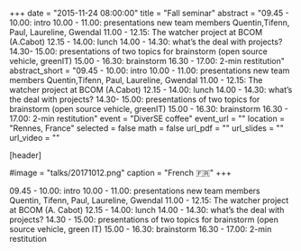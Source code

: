 +++
date = "2015-11-24 08:00:00"
title = "Fall seminar"
abstract = "09.45 - 10.00: intro 10.00 - 11.00: presentations new team members Quentin,Tifenn, Paul, Laureline, Gwendal 11.00 - 12.15: The watcher project at BCOM (A.Cabot) 12.15 - 14.00: lunch 14.00 - 14.30: what’s the deal with projects? 14.30- 15.00: presentations of two topics for brainstorm (open source vehicle, greenIT) 15.00 - 16.30: brainstorm 16.30 - 17.00: 2-min restitution"
abstract_short = "09.45 - 10.00: intro 10.00 - 11.00: presentations new team members Quentin,Tifenn, Paul, Laureline, Gwendal 11.00 - 12.15: The watcher project at BCOM (A.Cabot) 12.15 - 14.00: lunch 14.00 - 14.30: what’s the deal with projects? 14.30- 15.00: presentations of two topics for brainstorm (open source vehicle, greenIT) 15.00 - 16.30: brainstorm 16.30 - 17.00: 2-min restitution"
event = "DiverSE coffee"
event_url = ""
location = "Rennes, France"
selected = false
math = false
url_pdf = ""
url_slides = ""
url_video = ""


[header]

#image = "talks/20171012.png"
caption = "French :fr:"
+++


09.45 - 10.00: intro
10.00 - 11.00: presentations new team members
Quentin, Tifenn, Paul, Laureline, Gwendal
11.00 - 12.15: The watcher project at BCOM (A. Cabot)
12.15 - 14.00: lunch
14.00 - 14.30: what’s the deal with projects?
14.30 - 15.00: presentations of two topics for brainstorm (open source vehicle, green IT)
15.00 - 16.30: brainstorm
16.30 - 17.00: 2-min restitution
